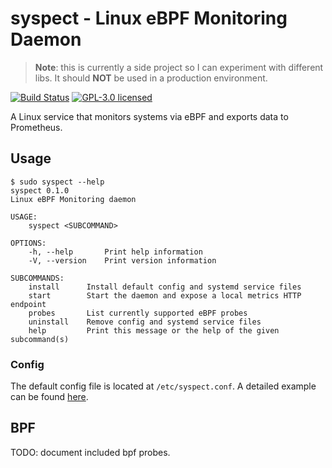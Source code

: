 # syspect - Linux eBPF Monitoring Daemon
> **Note**: this is currently a side project so I can experiment with different libs. It should **NOT** be used in a production environment.

[![Build Status](https://github.com/loshz/syspect/workflows/ci/badge.svg)](https://github.com/loshz/syspect/actions) [![GPL-3.0 licensed](https://img.shields.io/badge/license-GPL--3.0-blue)](LICENSE)

A Linux service that monitors systems via eBPF and exports data to Prometheus.

## Usage
```
$ sudo syspect --help
syspect 0.1.0
Linux eBPF Monitoring daemon

USAGE:
    syspect <SUBCOMMAND>

OPTIONS:
    -h, --help       Print help information
    -V, --version    Print version information

SUBCOMMANDS:
    install      Install default config and systemd service files
    start        Start the daemon and expose a local metrics HTTP endpoint
    probes       List currently supported eBPF probes
    uninstall    Remove config and systemd service files
    help         Print this message or the help of the given subcommand(s)
```

### Config
The default config file is located at `/etc/syspect.conf`. A detailed example can be found [here](./config/syspect.conf).

## BPF
TODO: document included bpf probes.
